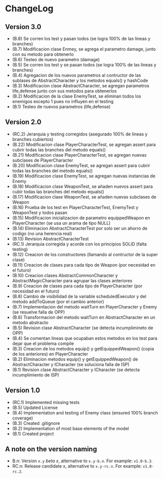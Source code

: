 ChangeLog
=========

Version 3.0
-----------
- (B.8) Se corren los test y pasan todos (se logra 100% de las lineas y branches)
- (B.7) Modificacion clase Enmey, se agrega el parametro damage, junto con su metodo para obtenerlo
- (B.6) Testeo de nuevo parametro (damage)
- (B.5) Se corren los test y se pasan todos (se logra 100% de las lineas y branches)
- (B.4) Agregacion de los nuevos parametros al contructor de las sublases de AbstractCharacter y los metodos equals() y hashCode
- (B.3) Modificacion clase AbstractCharacter, se agregan parametros life,defense junto con sus metodos para obtenerlos
- (B.2) Modificacion de la clase EnemyTest, se eliminan todos los enemigos excepto 1 pues no influyen en el testing
- (B.1) Testeo de nuevos parametros (life,defense)

Version 2.0
-----------
- (RC.2) Jerarquia y testing corregidos (asegurado 100% de lineas y branches cubiertos)
- (B.22) Modificacion clase PlayerCharacterTest, se agregan assert para cubrir todas las branches del metodo equals()
- (B.21) Modificacion clase PlayerCharacterTest, se agregan nuevas subclases de PlayerCharacter
- (B.20) Modificacion clase EnemyTest, se agregan assert para cubrir todas las branches del metodo equals()
- (B.19) Modificacion clase EnemyTest, se agregan nuevas instancias de Enemy
- (B.18) Modificacion clase WeaponTest, se añaden nuevos assert para cubir todas las branches del metodo equals()
- (B.17) Modificacion clase WeaponTest, se añaden nuevas subclases de Weapon
- (B.16) Prueba de los test en PlayerCharacterTest, EnemyTest y WeaponTest y todos pasan
- (B.15) Modificacion inicializacion de parametro equippedWeapon en PlayerCharacter (se usa un arama de tipo NULL)
- (B.14) Eliminacion AbstractCharacterTest por solo ser un ahorro de codigo (no una herencia real)
- (B.13) Revision AbstractCharacterTest
- (RC.1) Jerarquia corregida y acorde con los principios SOLID (falta testing)
- (B.12) Creacion de los constructores (llamando al contructor de la super clase)
- (B.11) Creacion de clases para cada tipo de Weapon (por necesidad en el futuro)
- (B.10) Creacion clases AbstractCommonCharacter y AbstractMagicCharacter para agrupar las clases anteriores
- (B.9) Creacion de clases para cada tipo de PlayerCharacter (por necesidad en el futuro)
- (B.8) Cambio de visibilidad de la variable scheduledExecutor y del metodo addToQueue (por el cambio anterior)
- (B.7) Implementacion del metodo waitTurn en PlayerCharacter y Enemy (se resuelve falla de OPP)
- (B.6) Transformacion del metodo waitTurn en AbstractCharacter en un metodo abstracto 
- (B.5) Revision clase AbstractCharacter (se detecta incumplimineto de OPP)
- (B.4) Se comentan lineas que ocupaban estos metodos en los test para dejar que el problema compile
- (B.3) Creacion de los metodos equip() y getEquippedWeapon() (copia de los anteriores) en PlayerCharacter
- (B.2) Eliminacion  metodos equip() y getEquippedWeapon() de AbstractCharacter y ICharacter (se soluciona falla de ISP)
- (B.1) Revision clase AbstractCharacter y ICharacter (se detecta incumplimiento de ISP)

Version 1.0
-----------
- (RC.1) Implemented missing tests
- (B.5) Updated License
- (B.4) Implementation and testing of Enemy class (ensured 100% branch coverage)
- (B.3) Created .gitignore
- (B.2) Implementation of most base elements of the model
- (B.1) Created project

A note on the version naming
----------------------------
- B.n: Version ``x.y`` _beta x_, alternative to ``x.y-b.n``.
  For example: ``v1.0-b.3``.
- RC.n: Release candidate x, alternative to ``x.y-rc.n``.
  For example: ``v1.0-rc.2``.
